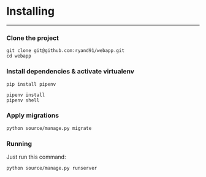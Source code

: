# Installing
---

### Clone the project

```
git clone git@github.com:ryand91/webapp.git
cd webapp
```

### Install dependencies & activate virtualenv

```
pip install pipenv

pipenv install
pipenv shell
```

### Apply migrations

```
python source/manage.py migrate
```

### Running

Just run this command:

```
python source/manage.py runserver
```